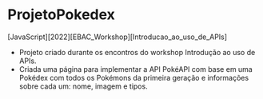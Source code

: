 # ProjetoPokedex
[JavaScript][2022][EBAC_Workshop][Introducao_ao_uso_de_APIs]

- Projeto criado durante os encontros do workshop Introdução ao uso de APIs.
- Criada uma página para implementar a API PokéAPI com base em uma Pokédex com todos os Pokémons da primeira geração e informações sobre cada um: nome, imagem e tipos.
